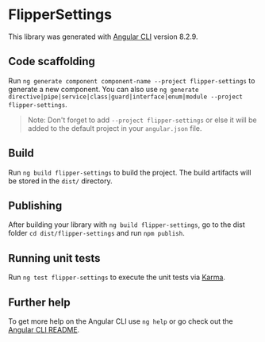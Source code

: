 # FlipperSettings

This library was generated with [Angular CLI](https://github.com/angular/angular-cli) version 8.2.9.

## Code scaffolding

Run `ng generate component component-name --project flipper-settings` to generate a new component. You can also use `ng generate directive|pipe|service|class|guard|interface|enum|module --project flipper-settings`.
> Note: Don't forget to add `--project flipper-settings` or else it will be added to the default project in your `angular.json` file. 

## Build

Run `ng build flipper-settings` to build the project. The build artifacts will be stored in the `dist/` directory.

## Publishing

After building your library with `ng build flipper-settings`, go to the dist folder `cd dist/flipper-settings` and run `npm publish`.

## Running unit tests

Run `ng test flipper-settings` to execute the unit tests via [Karma](https://karma-runner.github.io).

## Further help

To get more help on the Angular CLI use `ng help` or go check out the [Angular CLI README](https://github.com/angular/angular-cli/blob/master/README.md).
